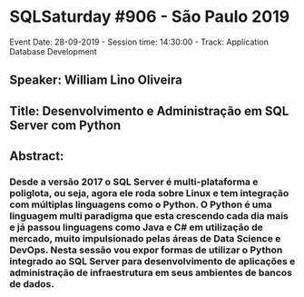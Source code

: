 # SQLSaturday #906 - São Paulo 2019
Event Date: 28-09-2019 - Session time: 14:30:00 - Track: Application  Database Development
## Speaker: William Lino Oliveira
## Title: Desenvolvimento e Administração em SQL Server com Python
## Abstract:
### Desde a versão 2017 o SQL Server é multi-plataforma e poliglota, ou seja, agora ele roda sobre Linux e tem integração com múltiplas linguagens como o Python. O Python é uma linguagem multi paradigma que esta crescendo cada dia mais e já passou linguagens como Java e C# em utilização de mercado, muito impulsionado pelas áreas de Data Science e DevOps. Nesta sessão vou expor formas de utilizar o Python integrado ao SQL Server para desenvolvimento de aplicações e administração de infraestrutura em seus ambientes de bancos de dados.
